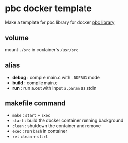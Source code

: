 # pbc docker template

Make a template for pbc library for docker
[pbc library](https://crypto.stanford.edu/pbc/manual/)

## volume
mount `./src` in container's `/usr/src`

## alias

- **debug** : compile main.c with `-DDEBUG` mode
- **build** : compile main.c
- **run** : run a.out with input `a.param` as stdin

## makefile command

- `make` : `start` + `exec`
- `start` : build the docker container running background
- `clean` : shutdown the container and remove
- `exec` : run `bash` in container
- `re` : `clean` + `start`
